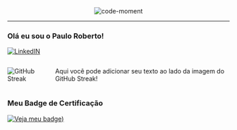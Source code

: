 <div align="center">
  <img src="https://github.com/user-attachments/assets/2cdd61c5-d4b7-456c-8b0c-584f880d46ee" alt="code-moment">
</div>

---

### Olá eu sou o Paulo Roberto! 

[![LinkedIN](https://img.shields.io/badge/LinkedIn-0077B5?style=for-the-badge&logo=linkedin&logoColor=white)](https://www.linkedin.com/in/pcastroneto/)

<div style="display: flex; justify-content: center; align-items: center;">
  <img src="https://streak-stats.demolab.com?user=Pcastroneto&theme=dark&hide_border=true&border_radius=6.4&locale=pt_BR&background=000000&ring=B71001&fire=D51301&currStreakLabel=FF1601&hide_longest_streak=true" alt="GitHub Streak" />
  <p style="margin-left: 20px;">Aqui você pode adicionar seu texto ao lado da imagem do GitHub Streak!</p>
</div>

<div data-iframe-width="150" data-iframe-height="270" data-share-badge-id="d6bdb4ad-036e-460c-8831-1551e61ece62" data-share-badge-host="https://www.credly.com"></div>
<script type="text/javascript" async src=""></script>

### Meu Badge de Certificação

[![Veja meu badge]([https://github.com/user-attachments/assets/0fd457e6-5680-4223-aef3-edbf88eeb440))](https://www.credly.com/badges/d6bdb4ad-036e-460c-8831-1551e61ece62)
